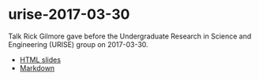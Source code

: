 # urise-2017-03-30

Talk Rick Gilmore gave before the Undergraduate Research in Science and  Engineering (URISE) group on 2017-03-30.

- [HTML slides](http://gilmore-lab.github.io/urise-2017-03-30)
- [Markdown](index.md)
